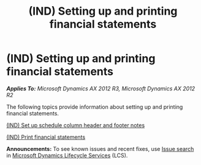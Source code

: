 ﻿---
title: (IND) Setting up and printing financial statements
TOCTitle: (IND) Setting up and printing financial statements
ms:assetid: bc14d104-ecd6-40cc-a333-5ddf6dfdf4e3
ms:mtpsurl: https://technet.microsoft.com/en-us/library/JJ664818(v=AX.60)
ms:contentKeyID: 49386147
ms.date: 04/18/2014
mtps_version: v=AX.60
---

# (IND) Setting up and printing financial statements 


_**Applies To:** Microsoft Dynamics AX 2012 R3, Microsoft Dynamics AX 2012 R2_

The following topics provide information about setting up and printing financial statements.

[(IND) Set up schedule column header and footer notes](ind-set-up-schedule-column-header-and-footer-notes.md)

[(IND) Print financial statements](ind-print-financial-statements.md)

  
**Announcements:** To see known issues and recent fixes, use [Issue search](http://go.microsoft.com/fwlink/?linkid=389258) in [Microsoft Dynamics Lifecycle Services](http://go.microsoft.com/fwlink/?linkid=306505) (LCS).

